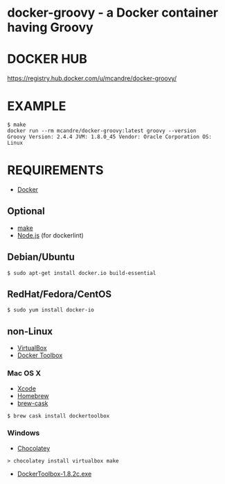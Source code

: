# docker-groovy - a Docker container having Groovy

# DOCKER HUB

https://registry.hub.docker.com/u/mcandre/docker-groovy/

# EXAMPLE

```
$ make
docker run --rm mcandre/docker-groovy:latest groovy --version
Groovy Version: 2.4.4 JVM: 1.8.0_45 Vendor: Oracle Corporation OS: Linux
```

# REQUIREMENTS

* [Docker](https://www.docker.com/)

## Optional

* [make](http://www.gnu.org/software/make/)
* [Node.js](https://nodejs.org/en/) (for dockerlint)

## Debian/Ubuntu

```
$ sudo apt-get install docker.io build-essential
```

## RedHat/Fedora/CentOS

```
$ sudo yum install docker-io
```

## non-Linux

* [VirtualBox](https://www.virtualbox.org/)
* [Docker Toolbox](https://www.docker.com/toolbox)

### Mac OS X

* [Xcode](http://itunes.apple.com/us/app/xcode/id497799835?ls=1&mt=12)
* [Homebrew](http://brew.sh/)
* [brew-cask](http://caskroom.io/)

```
$ brew cask install dockertoolbox
```

### Windows

* [Chocolatey](https://chocolatey.org/)

```
> chocolatey install virtualbox make
```

* [DockerToolbox-1.8.2c.exe](https://github.com/docker/toolbox/releases/download/v1.8.2c/DockerToolbox-1.8.2c.exe)
